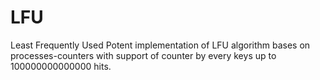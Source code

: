 # LFU
Least Frequently Used
Potent implementation of LFU algorithm bases on processes-counters with support of counter by every keys up to 100000000000000 hits.
